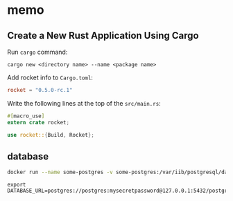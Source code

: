 # memo


## Create a New Rust Application Using Cargo

Run `cargo` command:

```
cargo new <directory name> --name <package name>
```

Add rocket info to `Cargo.toml`:

```toml
rocket = "0.5.0-rc.1"
```

Write the following lines at the top of the `src/main.rs`:

```rust
#[macro_use]
extern crate rocket;

use rocket::{Build, Rocket};
```

## database

```sh
docker run --name some-postgres -v some-postgres:/var/iib/postgresql/data -e POSTGRES_PASSWORD=mysecretpassword -p 127.0.0.1:5432:5432 -d postgres 
```

```
export DATABASE_URL=postgres://postgres:mysecretpassword@127.0.0.1:5432/postgres
```
